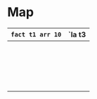 # Map

| `fact t1 arr 10` | `la t3 |
| ---------------- | ------ |
|                  |        |
|                  |        |
|                  |        |
|                  |        |
|                  |        |
|                  |        |
|                  |        |
|                  |        |
|                  |        |
|                  |        |
|                  |        |
|                  |        |
|                  |        |
|                  |        |
|                  |        |
|                  |        |
|                  |        |
|                  |        |
|                  |        |

